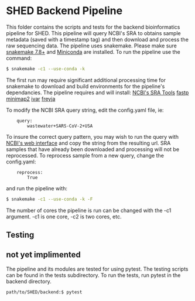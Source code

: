 # SHED Backend Pipeline

This folder contains the scripts and tests for the backend bioinformatics pipeline for SHED.  This pipeline will query NCBI's SRA to obtains sample metadata (saved with a timestamp tag) and then download and process the raw sequencing data.  The pipeline uses snakemake.  Please make sure [snakemake 7.8+](https://snakemake.readthedocs.io/en/stable/) and [Miniconda](https://docs.conda.io/en/latest/miniconda.html) are installed.  To run the pipeline use the command:
```bash
$ snakemake -c1 --use-conda -k
```
The first run may require significant additional processing time for snakemake to download and build environments for the pipeline's dependancies.  The pipeline requires and will install:
[NCBI's SRA Tools](https://github.com/ncbi/sra-tools)
[fastp](https://github.com/OpenGene/fastp)
[minimap2](https://github.com/lh3/minimap2)
[ivar](https://github.com/andersen-lab/ivar)
[freyja](https://github.com/andersen-lab/Freyja)

To modify the NCBI SRA query string, edit the config.yaml file, ie:
```
    query:
        wastewater+SARS-CoV-2+USA
```
To insure the correct query pattern, you may wish to run the query with [NCBI's web interface](https://www.ncbi.nlm.nih.gov/sra) and copy the string from the resulting url.  SRA samples that have already been downloaded and processing will not be reprocessed.  To reprocess sample from a new query, change the config.yaml:
```
    reprocess:
        True
```
and run the pipeline with:
```bash
$ snakemake -c1 --use-conda -k -F
```
The number of cores the pipeline is run can be changed with the -c1 argument.  -c1 is one core, -c2 is two cores, etc.


## Testing
## not yet implimented
The pipeline and its modules are tested for using pytest.  The testing scripts can be found in the tests subdirectory.  To run the tests, run pytest in the backend directory.

```bash
path/to/SHED/backend:$ pytest
```
